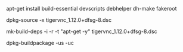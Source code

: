 apt-get install build-essential devscripts debhelper dh-make fakeroot



dpkg-source -x tigervnc_1.12.0+dfsg-8.dsc


mk-build-deps -i -r -t "apt-get -y" tigervnc_1.12.0+dfsg-8.dsc



dpkg-buildpackage -us -uc